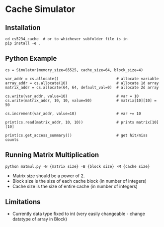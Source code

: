 # Cache Simulator

## Installation

``` 
cd cs5234_cache  # or to whichever subfolder file is in
pip install -e .
```

## Python Example

```
cs = Simulator(memory_size=65525, cache_size=64, block_size=4)

var_addr = cs.allocate()                          # allocate variable
array_addr = cs.allocate(10)                      # allocate 1d array
matrix_addr = cs.allocate(64, 64, default_val=0)  # allocate 2d array

cs.write(var_addr, value=10)                      # var = 10
cs.write(matrix_addr, 10, 10, value=50)           # matrix[10][10] = 50

cs.increment(var_addr, value=10)                  # var += 10

print(cs.read(matrix_addr, 10, 10))               # prints matrix[10][10]

print(cs.get_access_summary())                    # get hit/miss counts
```

## Running Matrix Multiplication

```
python matmul.py -N {matrix size} -B {block size} -M {cache size}
```

- Matrix size should be a power of 2.
- Block size is the size of each cache block (in number of integers)
- Cache size is the size of entire cache (in number of integers)

## Limitations

- Currently data type fixed to int (very easily changeable - change datatype of array in Block)
